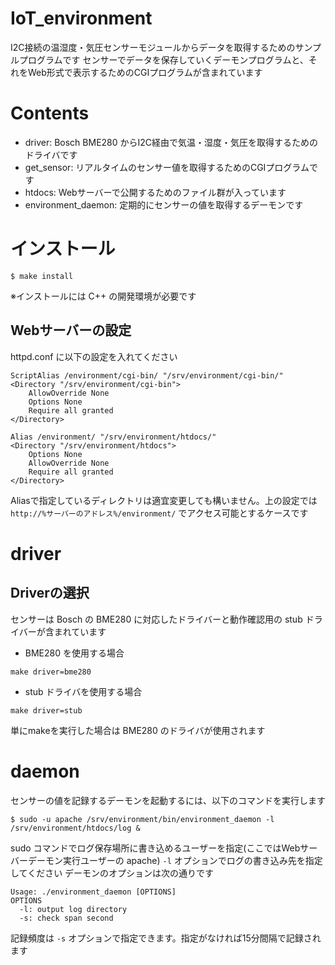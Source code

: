 # IoT_environment 

I2C接続の温湿度・気圧センサーモジュールからデータを取得するためのサンプルプログラムです
センサーでデータを保存していくデーモンプログラムと、それをWeb形式で表示するためのCGIプログラムが含まれています

# Contents

* driver: Bosch BME280 からI2C経由で気温・湿度・気圧を取得するためのドライバです
* get_sensor: リアルタイムのセンサー値を取得するためのCGIプログラムです
* htdocs: Webサーバーで公開するためのファイル群が入っています
* environment_daemon: 定期的にセンサーの値を取得するデーモンです

# インストール

```
$ make install
```

※インストールには C++ の開発環境が必要です

## Webサーバーの設定

httpd.conf に以下の設定を入れてください

```
ScriptAlias /environment/cgi-bin/ "/srv/environment/cgi-bin/"
<Directory "/srv/environment/cgi-bin">
    AllowOverride None
    Options None
    Require all granted
</Directory>

Alias /environment/ "/srv/environment/htdocs/"
<Directory "/srv/environment/htdocs">
    Options None
    AllowOverride None
    Require all granted
</Directory>
```

Aliasで指定しているディレクトリは適宜変更しても構いません。上の設定では `http://%サーバーのアドレス%/environment/` でアクセス可能とするケースです

# driver

## Driverの選択

センサーは Bosch の BME280 に対応したドライバーと動作確認用の stub ドライバーが含まれています

* BME280 を使用する場合
```
make driver=bme280
```
* stub ドライバを使用する場合
```
make driver=stub
```

単にmakeを実行した場合は BME280 のドライバが使用されます

# daemon

センサーの値を記録するデーモンを起動するには、以下のコマンドを実行します

```
$ sudo -u apache /srv/environment/bin/environment_daemon -l /srv/environment/htdocs/log &
```

sudo コマンドでログ保存場所に書き込めるユーザーを指定(ここではWebサーバーデーモン実行ユーザーの apache) `-l` オプションでログの書き込み先を指定してください
デーモンのオプションは次の通りです

```
Usage: ./environment_daemon [OPTIONS]
OPTIONS
  -l: output log directory
  -s: check span second
```

記録頻度は `-s` オプションで指定できます。指定がなければ15分間隔で記録されます
